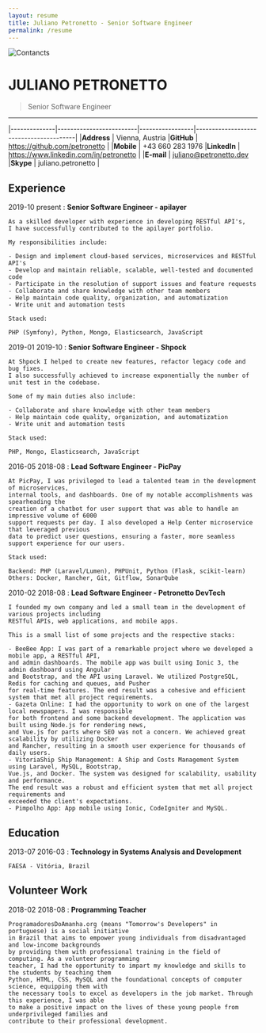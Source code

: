 ```yaml
---
layout: resume
title: Juliano Petronetto - Senior Software Engineer
permalink: /resume
---
```

![Contancts](/assets/images/qrcode.jpg)

JULIANO PETRONETTO
=====================================================================================================

> Senior Software Engineer

-----------------------------------------------------------------------------------------------------

|--------------|-------------------------|-----------------|----------------------------------------|
|**Address**   | Vienna, Austria         |**GitHub**       | https://github.com/petronetto          |
|**Mobile**    | +43 660 283 1976        |**LinkedIn**     | https://www.linkedin.com/in/petronetto |
|**E-mail**    | juliano@petronetto.dev  |**Skype**        | juliano.petronetto                     |


Experience
-----------------------------------------------------------------------------------------------------

2019-10 present
:   **Senior Software Engineer - apilayer**

    As a skilled developer with experience in developing RESTful API's,
    I have successfully contributed to the apilayer portfolio.

    My responsibilities include:

    - Design and implement cloud-based services, microservices and RESTful API's
    - Develop and maintain reliable, scalable, well-tested and documented code
    - Participate in the resolution of support issues and feature requests
    - Collaborate and share knowledge with other team members
    - Help maintain code quality, organization, and automatization
    - Write unit and automation tests

    Stack used:

    PHP (Symfony), Python, Mongo, Elasticsearch, JavaScript

2019-01 2019-10
:   **Senior Software Engineer - Shpock**

    At Shpock I helped to create new features, refactor legacy code and bug fixes.
    I also successfully achieved to increase exponentially the number of unit test in the codebase.

    Some of my main duties also include:

    - Collaborate and share knowledge with other team members
    - Help maintain code quality, organization, and automatization
    - Write unit and automation tests

    Stack used:

    PHP, Mongo, Elasticsearch, JavaScript

2016-05 2018-08
:   **Lead Software Engineer - PicPay**

    At PicPay, I was privileged to lead a talented team in the development of microservices,
    internal tools, and dashboards. One of my notable accomplishments was spearheading the
    creation of a chatbot for user support that was able to handle an impressive volume of 6000
    support requests per day. I also developed a Help Center microservice that leveraged previous
    data to predict user questions, ensuring a faster, more seamless support experience for our users.

    Stack used:

    Backend: PHP (Laravel/Lumen), PHPUnit, Python (Flask, scikit-learn)
    Others: Docker, Rancher, Git, Gitflow, SonarQube

2010-02 2018-08
:   **Lead Software Engineer - Petronetto DevTech**

    I founded my own company and led a small team in the development of various projects including
    RESTful APIs, web applications, and mobile apps.

    This is a small list of some projects and the respective stacks:

    - BeeBee App: I was part of a remarkable project where we developed a mobile app, a RESTful API,
    and admin dashboards. The mobile app was built using Ionic 3, the admin dashboard using Angular 
    and Bootstrap, and the API using Laravel. We utilized PostgreSQL, Redis for caching and queues, and Pusher
    for real-time features. The end result was a cohesive and efficient system that met all project requirements.
    - Gazeta Online: I had the opportunity to work on one of the largest local newspapers. I was responsible 
    for both frontend and some backend development. The application was built using Node.js for rendering news, 
    and Vue.js for parts where SEO was not a concern. We achieved great scalability by utilizing Docker 
    and Rancher, resulting in a smooth user experience for thousands of daily users.
    - VitoriaShip Ship Management: A Ship and Costs Management System using Laravel, MySQL, Bootstrap, 
    Vue.js, and Docker. The system was designed for scalability, usability and performance. 
    The end result was a robust and efficient system that met all project requirements and 
    exceeded the client's expectations.
    - Pimpolho App: App mobile using Ionic, CodeIgniter and MySQL.


Education
-----------------------------------------------------------------------------------------------------

2013-07 2016-03
:   **Technology in Systems Analysis and Development**

    FAESA - Vitória, Brazil


Volunteer Work
-----------------------------------------------------------------------------------------------------

2018-02 2018-08
:   **Programming Teacher**

    ProgramadoresDoAmanha.org (means "Tomorrow's Developers" in portuguese) is a social initiative
    in Brazil that aims to empower young individuals from disadvantaged and low-income backgrounds 
    by providing them with professional training in the field of computing. As a volunteer programming 
    teacher, I had the opportunity to impart my knowledge and skills to the students by teaching them 
    Python, HTML, CSS, MySQL and the foundational concepts of computer science, equipping them with 
    the necessary tools to excel as developers in the job market. Through this experience, I was able 
    to make a positive impact on the lives of these young people from underprivileged families and 
    contribute to their professional development.
